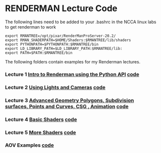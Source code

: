 # RENDERMAN Lecture Code
The following lines need to be added to your .bashrc in the NCCA linux labs to get renderman to work

```
export RMANTREE=/opt/pixar/RenderManProServer-20.2/
export RMAN_SHADERPATH=$HOME/Shaders:$RMANTREE/lib/shaders
export PYTHONPATH=$PYTHONPATH:$RMANTREE/bin
export LD_LIBRARY_PATH=$LD_LIBRARY_PATH:$RMANTREE/lib:
export PATH=$PATH:$RMANTREE/bin
```


The following folders contain examples for my Renderman lectures.

### Lecture 1 [Intro to Renderman using the Python API](https://nccastaff.bournemouth.ac.uk/jmacey/Renderman/slides/IntroToRenderman.pdf) [code](https://github.com/NCCA/Renderman/tree/master/Lecture1Intro)

### Lecture 2 [Using Lights and Cameras](https://nccastaff.bournemouth.ac.uk/jmacey/Renderman/slides/LightingInRenderman.pdf) [code](https://github.com/NCCA/Renderman/tree/master/Lecture2Lighting)

### Lecture 3 [Advanced Geometry Polygons, Subdivision surfaces, Points and Curves, CSG , Animation](https://nccastaff.bournemouth.ac.uk/jmacey/Renderman/slides/GeometryWithRenderman.pdf) [code](https://github.com/NCCA/Renderman/tree/master/Lecture3Geo)

### Lecture 4 [Basic Shaders](https://nccastaff.bournemouth.ac.uk/jmacey/Renderman/slides/RendermanShaders1.pdf) [code](https://github.com/NCCA/Renderman/tree/master/Lecture4Shaders1)

### Lecture 5 [More Shaders](https://nccastaff.bournemouth.ac.uk/jmacey/Renderman/slides/RendermanShaders2.pdf) [code](https://github.com/NCCA/Renderman/tree/master/Lecture5Shaders2)

### AOV Examples [code](https://github.com/NCCA/Renderman/tree/master/AOV)


